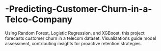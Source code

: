# -Predicting-Customer-Churn-in-a-Telco-Company
Using Random Forest, Logistic Regression, and XGBoost, this project forecasts customer churn in a telecom dataset. Visualizations guide model assessment, contributing insights for proactive retention strategies.
